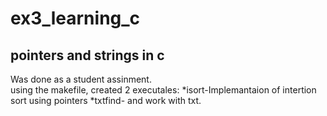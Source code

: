 # ex3_learning_c
## pointers and strings in c 
Was done as a student assinment.   
using the makefile, created 2 executales: 
*isort-Implemantaion of intertion sort using pointers
*txtfind- and work with txt.
